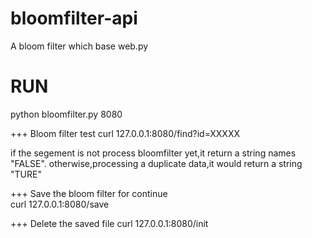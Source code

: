 # bloomfilter-api
A bloom filter which base web.py

RUN
===
python bloomfilter.py 8080

+++ Bloom filter test
curl 127.0.0.1:8080/find?id=XXXXX

if the segement is not process bloomfilter yet,it return a string names "FALSE".
otherwise,processing a duplicate data,it would return a string "TURE"

+++ Save the bloom filter for continue   
curl 127.0.0.1:8080/save


+++ Delete the saved file
curl 127.0.0.1:8080/init


